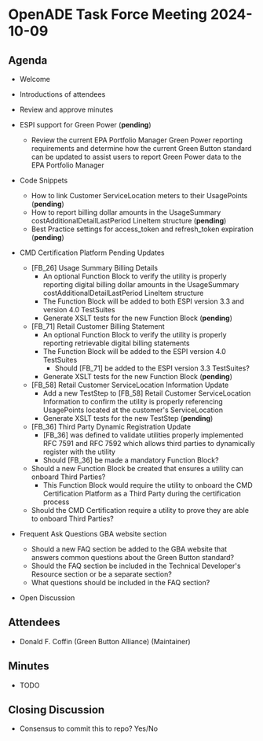# OpenADE Task Force Meeting 2024-10-09

## Agenda
* Welcome
* Introductions of attendees
* Review and approve minutes


* ESPI support for Green Power (**pending**)
  * Review the current EPA Portfolio Manager Green Power reporting requirements and determine how the current Green Button standard can be updated to assist users to report Green Power data to the EPA Portfolio Manager 


* Code Snippets
  * How to link Customer ServiceLocation meters to their UsagePoints (**pending**)
  * How to report billing dollar amounts in the UsageSummary costAdditionalDetailLastPeriod LineItem structure
    (**pending**)
  * Best Practice settings for access_token and refresh_token expiration (**pending**)


* CMD Certification Platform Pending Updates
  * [FB_26] Usage Summary Billing Details
    * An optional Function Block to verify the utility is properly reporting digital billing dollar amounts in the UsageSummary costAdditionalDetailLastPeriod LineItem structure
    * The Function Block will be added to both ESPI version 3.3 and version 4.0 TestSuites
    * Generate XSLT tests for the new Function Block (**pending**)
  * [FB_71] Retail Customer Billing Statement 
    * An optional Function Block to verify the utility is properly reporting retrievable digital billing statements
    * The Function Block will be added to the ESPI version 4.0 TestSuites
      * Should [FB_71] be added to the ESPI version 3.3 TestSuites? 
    * Generate XSLT tests for the new Function Block (**pending**)
  * [FB_58] Retail Customer ServiceLocation Information Update
    * Add a new TestStep to [FB_58] Retail Customer ServiceLocation Information to confirm the utility is properly referencing UsagePoints located at the customer's ServiceLocation
    * Generate XSLT tests for the new TestStep (**pending**)
  * [FB_36] Third Party Dynamic Registration Update
    * [FB_36] was defined to validate utilities properly implemented RFC 7591 and RFC 7592 which allows third parties to dynamically register with the utility
    * Should [FB_36] be made a mandatory Function Block?
  * Should a new Function Block be created that ensures a utility can onboard Third Parties?
    * This Function Block would require the utility to onboard the CMD Certification Platform as a Third Party during the certification process
  * Should the CMD Certification require a utility to prove they are able to onboard Third Parties?


* Frequent Ask Questions GBA website section
  * Should a new FAQ section be added to the GBA website that answers common questions about the Green Button standard?
  * Should the FAQ section be included in the Technical Developer's Resource section or be a separate section?
  * What questions should be included in the FAQ section?


* Open Discussion

## Attendees
* Donald F. Coffin (Green Button Alliance) (Maintainer)


## Minutes
* TODO

## Closing Discussion
* Consensus to commit this to repo? Yes/No
